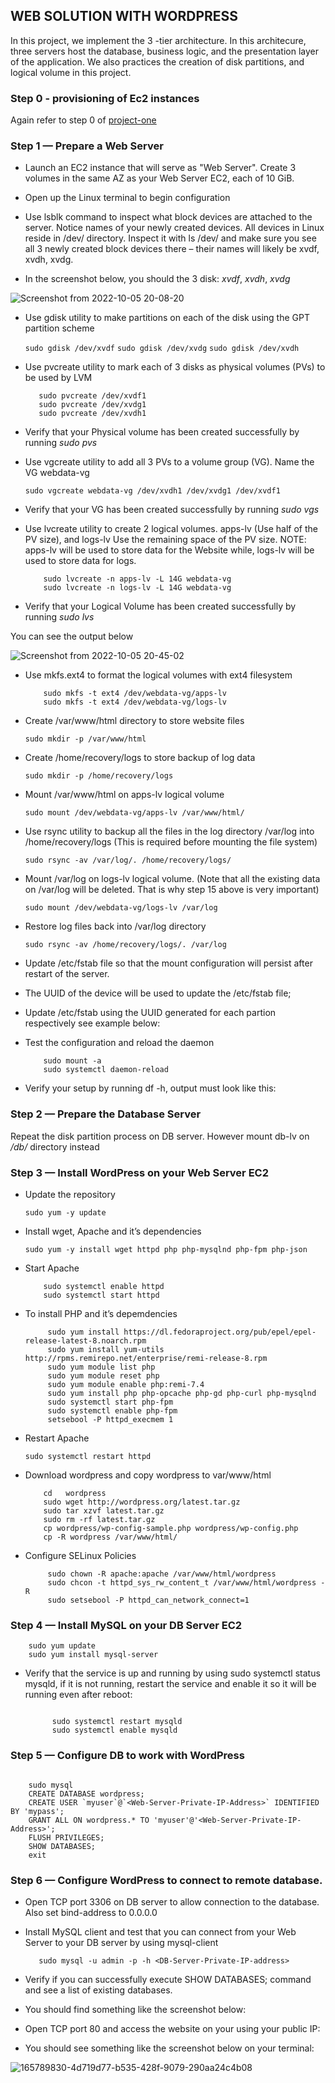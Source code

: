

## WEB SOLUTION WITH WORDPRESS
In this project, we implement the 3 -tier architecture. In this architecure, three servers host the database, business logic, and the presentation layer of the application. We also practices the creation of disk partitions, and logical volume in this project.

### Step 0 - provisioning of Ec2 instances
Again refer to step 0 of [project-one](https://github.com/uzukwujp/Darey.io-Internship/blob/main/project-one.md) 


### Step 1 — Prepare a Web Server

- Launch an EC2 instance that will serve as "Web Server". Create 3 volumes in the same AZ as your Web Server EC2, each of 10 GiB.

- Open up the Linux terminal to begin configuration

- Use lsblk command to inspect what block devices are attached to the server. Notice names of your newly created devices. All devices in Linux reside in /dev/ directory.   Inspect it with ls /dev/ and make sure you see all 3 newly created block devices there – their names will likely be xvdf, xvdh, xvdg.

- In the screenshot below, you should the 3 disk: *xvdf*, *xvdh*, *xvdg*

![Screenshot from 2022-10-05 20-08-20](https://user-images.githubusercontent.com/23356682/194155164-5e416ecc-c38d-4a92-ba53-607684500dc3.png)

- Use gdisk utility to make partitions on each of the disk using the GPT partition scheme

  `sudo gdisk /dev/xvdf`
  `sudo gdisk /dev/xvdg`
  `sudo gdisk /dev/xvdh`
  
- Use pvcreate utility to mark each of 3 disks as physical volumes (PVs) to be used by LVM

  ```
     sudo pvcreate /dev/xvdf1
     sudo pvcreate /dev/xvdg1
     sudo pvcreate /dev/xvdh1
  ```
  
- Verify that your Physical volume has been created successfully by running *sudo pvs*

- Use vgcreate utility to add all 3 PVs to a volume group (VG). Name the VG webdata-vg

  `sudo vgcreate webdata-vg /dev/xvdh1 /dev/xvdg1 /dev/xvdf1`
  
- Verify that your VG has been created successfully by running *sudo vgs*

- Use lvcreate utility to create 2 logical volumes. apps-lv (Use half of the PV size), and logs-lv Use the remaining space of the PV size. NOTE: apps-lv will be used     to store data for the Website while, logs-lv will be used to store data for logs. 

  ```
      sudo lvcreate -n apps-lv -L 14G webdata-vg
      sudo lvcreate -n logs-lv -L 14G webdata-vg
  ```

- Verify that your Logical Volume has been created successfully by running *sudo lvs*

You can see the output below

![Screenshot from 2022-10-05 20-45-02](https://user-images.githubusercontent.com/23356682/194160992-6821ada5-eb73-4996-84d3-f49e7c9a2379.png)

- Use mkfs.ext4 to format the logical volumes with ext4 filesystem

  ```
      sudo mkfs -t ext4 /dev/webdata-vg/apps-lv
      sudo mkfs -t ext4 /dev/webdata-vg/logs-lv
  ```
  
- Create /var/www/html directory to store website files

  `sudo mkdir -p /var/www/html`
  
- Create /home/recovery/logs to store backup of log data

  `sudo mkdir -p /home/recovery/logs`
  
- Mount /var/www/html on apps-lv logical volume

  `sudo mount /dev/webdata-vg/apps-lv /var/www/html/`
  
  
- Use rsync utility to backup all the files in the log directory /var/log into /home/recovery/logs (This is required before mounting the file system)

  `sudo rsync -av /var/log/. /home/recovery/logs/`
  
- Mount /var/log on logs-lv logical volume. (Note that all the existing data on /var/log will be deleted. That is why step 15 above is very
  important)
  
  `sudo mount /dev/webdata-vg/logs-lv /var/log`
  
- Restore log files back into /var/log directory

  `sudo rsync -av /home/recovery/logs/. /var/log`
  
- Update /etc/fstab file so that the mount configuration will persist after restart of the server.

- The UUID of the device will be used to update the /etc/fstab file;

- Update /etc/fstab using the UUID generated for each partion respectively see example below:

  
- Test the configuration and reload the daemon

  ```
      sudo mount -a
      sudo systemctl daemon-reload
  ```
  
- Verify your setup by running df -h, output must look like this:


### Step 2 — Prepare the Database Server
Repeat the disk partition process on DB server. However mount db-lv on */db/* directory instead


### Step 3 — Install WordPress on your Web Server EC2

- Update the repository

  `sudo yum -y update`
  
- Install wget, Apache and it’s dependencies

  `sudo yum -y install wget httpd php php-mysqlnd php-fpm php-json`
  
- Start Apache

  ``` 
      sudo systemctl enable httpd
      sudo systemctl start httpd
  ```

- To install PHP and it’s depemdencies

  ```   
       sudo yum install https://dl.fedoraproject.org/pub/epel/epel-release-latest-8.noarch.rpm
       sudo yum install yum-utils http://rpms.remirepo.net/enterprise/remi-release-8.rpm
       sudo yum module list php
       sudo yum module reset php
       sudo yum module enable php:remi-7.4
       sudo yum install php php-opcache php-gd php-curl php-mysqlnd
       sudo systemctl start php-fpm
       sudo systemctl enable php-fpm
       setsebool -P httpd_execmem 1    
  
  ```
  
- Restart Apache

  `sudo systemctl restart httpd`
  
  
- Download wordpress and copy wordpress to var/www/html


  ``` mkdir wordpress
      cd   wordpress
      sudo wget http://wordpress.org/latest.tar.gz
      sudo tar xzvf latest.tar.gz
      sudo rm -rf latest.tar.gz
      cp wordpress/wp-config-sample.php wordpress/wp-config.php
      cp -R wordpress /var/www/html/
  
  ```
  
  
- Configure SELinux Policies

  ```
       sudo chown -R apache:apache /var/www/html/wordpress
       sudo chcon -t httpd_sys_rw_content_t /var/www/html/wordpress -R
       sudo setsebool -P httpd_can_network_connect=1
  ```
  
  
### Step 4 — Install MySQL on your DB Server EC2


 ``` 
     sudo yum update
     sudo yum install mysql-server
 
 ```
 
 
- Verify that the service is up and running by using sudo systemctl status mysqld, if it is not running, restart the service and enable it so it will be running even     after reboot:

  ```
  
        sudo systemctl restart mysqld
        sudo systemctl enable mysqld
  
  ```
 
 
### Step 5 — Configure DB to work with WordPress

 ```
 
     sudo mysql
     CREATE DATABASE wordpress;
     CREATE USER `myuser`@`<Web-Server-Private-IP-Address>` IDENTIFIED BY 'mypass';
     GRANT ALL ON wordpress.* TO 'myuser'@'<Web-Server-Private-IP-Address>';
     FLUSH PRIVILEGES;
     SHOW DATABASES;
     exit
 
 ```
 
### Step 6 — Configure WordPress to connect to remote database.

- Open TCP port 3306 on DB server to allow connection to the database. Also set bind-address to 0.0.0.0

- Install MySQL client and test that you can connect from your Web Server to your DB server by using mysql-client

  ```sudo yum install mysql
     sudo mysql -u admin -p -h <DB-Server-Private-IP-address>
  ```
  
- Verify if you can successfully execute SHOW DATABASES; command and see a list of existing databases.

- You should find something like the screenshot below:
 
  
- Open TCP port 80 and access the website on your using your public IP:

  
- You should see something like the screenshot below on your terminal:

 ![165789830-4d719d77-b535-428f-9079-290aa24c4b08](https://user-images.githubusercontent.com/23356682/194161750-0fba3e12-f4f4-47bd-b2a5-36947cfe014e.png)




